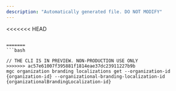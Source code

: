 ```yaml
---
description: "Automatically generated file. DO NOT MODIFY"
---
```


<<<<<<< HEAD
```cli

=======
```bash

// THE CLI IS IN PREVIEW. NON-PRODUCTION USE ONLY
>>>>>>> ac57e61007f395881f1814eae37dc23911227b9b
mgc organization branding localizations get --organization-id {organization-id} --organizational-branding-localization-id {organizationalBrandingLocalization-id}

```